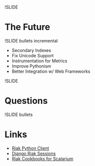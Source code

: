 !SLIDE

# The Future

!SLIDE bullets incremental

* Secondary Indexes
* Fix Unicode Support
* Instrumentation for Metrics
* Improve Pythonism
* Better Integration w/ Web Frameworks

!SLIDE

# Questions

!SLIDE bullets

# Links

* [Riak Python Client](https://github.com/basho/riak-python-client)
* [Django Riak Sessions](https://github.com/flashingpumpkin/django-riak-sessions)
* [Riak Cookbooks for Scalarium](https://github.com/mattmatt/scalarium-riak)
